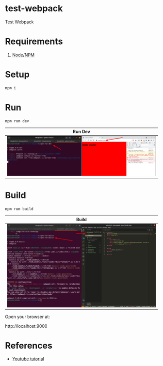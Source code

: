 # test-webpack
Test Webpack

# Requirements
1. [Node/NPM](https://nodejs.org/pt-br/download/)
 

# Setup

```sh
npm i
```

# Run 
```sh
npm run dev
```
|Run Dev|
|:---:|
|![Run Dev](./docs/screenshot_02.png)|
# Build
```sh
npm run build
```
|Build|
|:---:|
|![Build](./docs/screenshot_01.png)|


Open your browser at:

http://localhost:9000


# References
* [Youtube tutorial](https://www.youtube.com/watch?v=5IG4UmULyoA)